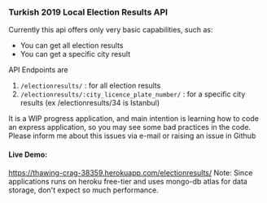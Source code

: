 ### Turkish 2019 Local Election Results API 

Currently this api offers only very basic capabilities, such as:
* You can get all election results
* You can get a specific city result

API Endpoints are

1. `/electionresults/` : for all election results
2. `/electionresults/:city_licence_plate_number/` : for a specific city results (ex /electionresults/34 is Istanbul)

It is a WIP progress application, and main intention is learning how to code an express application, so you may see
some bad practices in the code. Please inform me about this issues via e-mail or raising an issue in Github

#### Live Demo:    
https://thawing-crag-38359.herokuapp.com/electionresults/
Note: Since applications runs on heroku free-tier and uses mongo-db atlas for data storage, don't expect so much performance.
